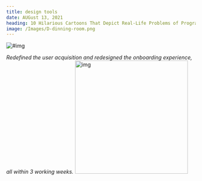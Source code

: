 ```yaml
---
title: design tools
date: AUGust 13, 2021
heading: 10 Hilarious Cartoons That Depict Real-Life Problems of Programmers
image: /Images/D-dinning-room.png
---
```

![#img]( "Img")

*Redefined the user acquisition and redesigned the onboarding experience, all within 3 working weeks.*
<img src="/Images/D-dining-room.png" alt="img" height="300">